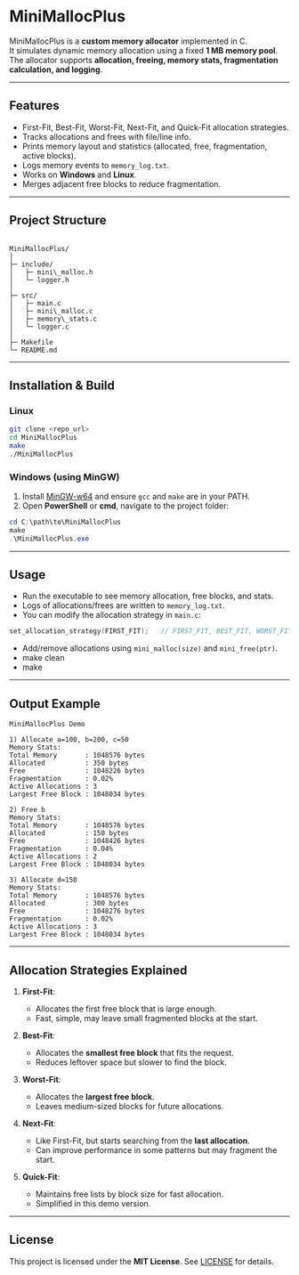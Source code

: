 # MiniMallocPlus

MiniMallocPlus is a **custom memory allocator** implemented in C.  
It simulates dynamic memory allocation using a fixed **1 MB memory pool**.  
The allocator supports **allocation, freeing, memory stats, fragmentation calculation, and logging**.

---

## Features

- First-Fit, Best-Fit, Worst-Fit, Next-Fit, and Quick-Fit allocation strategies.
- Tracks allocations and frees with file/line info.
- Prints memory layout and statistics (allocated, free, fragmentation, active blocks).
- Logs memory events to `memory_log.txt`.
- Works on **Windows** and **Linux**.
- Merges adjacent free blocks to reduce fragmentation.

---

## Project Structure

```

MiniMallocPlus/
│
├─ include/
│   ├─ mini\_malloc.h
│   └─ logger.h
│
├─ src/
│   ├─ main.c
│   ├─ mini\_malloc.c
│   ├─ memory\_stats.c
│   └─ logger.c
│
├─ Makefile
└─ README.md

````

---

## Installation & Build

### Linux

```bash
git clone <repo_url>
cd MiniMallocPlus
make
./MiniMallocPlus
````

### Windows (using MinGW)

1. Install [MinGW-w64](https://www.mingw-w64.org/) and ensure `gcc` and `make` are in your PATH.
2. Open **PowerShell** or **cmd**, navigate to the project folder:

```powershell
cd C:\path\to\MiniMallocPlus
make
.\MiniMallocPlus.exe
```

---

## Usage

* Run the executable to see memory allocation, free blocks, and stats.
* Logs of allocations/frees are written to `memory_log.txt`.
* You can modify the allocation strategy in `main.c`:

```c
set_allocation_strategy(FIRST_FIT);   // FIRST_FIT, BEST_FIT, WORST_FIT, NEXT_FIT, QUICK_FIT
```

* Add/remove allocations using `mini_malloc(size)` and `mini_free(ptr)`.
* make clean
* make
---

## Output Example

```
MiniMallocPlus Demo

1) Allocate a=100, b=200, c=50
Memory Stats:
Total Memory       : 1048576 bytes
Allocated          : 350 bytes
Free               : 1048226 bytes
Fragmentation      : 0.02%
Active Allocations : 3
Largest Free Block : 1048034 bytes

2) Free b
Memory Stats:
Total Memory       : 1048576 bytes
Allocated          : 150 bytes
Free               : 1048426 bytes
Fragmentation      : 0.04%
Active Allocations : 2
Largest Free Block : 1048034 bytes

3) Allocate d=150
Memory Stats:
Total Memory       : 1048576 bytes
Allocated          : 300 bytes
Free               : 1048276 bytes
Fragmentation      : 0.02%
Active Allocations : 3
Largest Free Block : 1048034 bytes
```

---

## Allocation Strategies Explained

1. **First-Fit**:

   * Allocates the first free block that is large enough.
   * Fast, simple, may leave small fragmented blocks at the start.

2. **Best-Fit**:

   * Allocates the **smallest free block** that fits the request.
   * Reduces leftover space but slower to find the block.

3. **Worst-Fit**:

   * Allocates the **largest free block**.
   * Leaves medium-sized blocks for future allocations.

4. **Next-Fit**:

   * Like First-Fit, but starts searching from the **last allocation**.
   * Can improve performance in some patterns but may fragment the start.

5. **Quick-Fit**:

   * Maintains free lists by block size for fast allocation.
   * Simplified in this demo version.

---

## License

This project is licensed under the **MIT License**. See [LICENSE](LICENSE) for details.

```